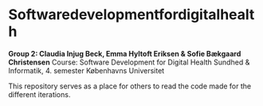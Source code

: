 # Softwaredevelopmentfordigitalhealth
**Group 2: Claudia Injug Beck, Emma Hyltoft Eriksen & Sofie Bækgaard Christensen**
Course: Software Development for Digital Health
Sundhed & Informatik, 4. semester
Københavns Universitet

This repository serves as a place for others to read the code made for the different iterations.

